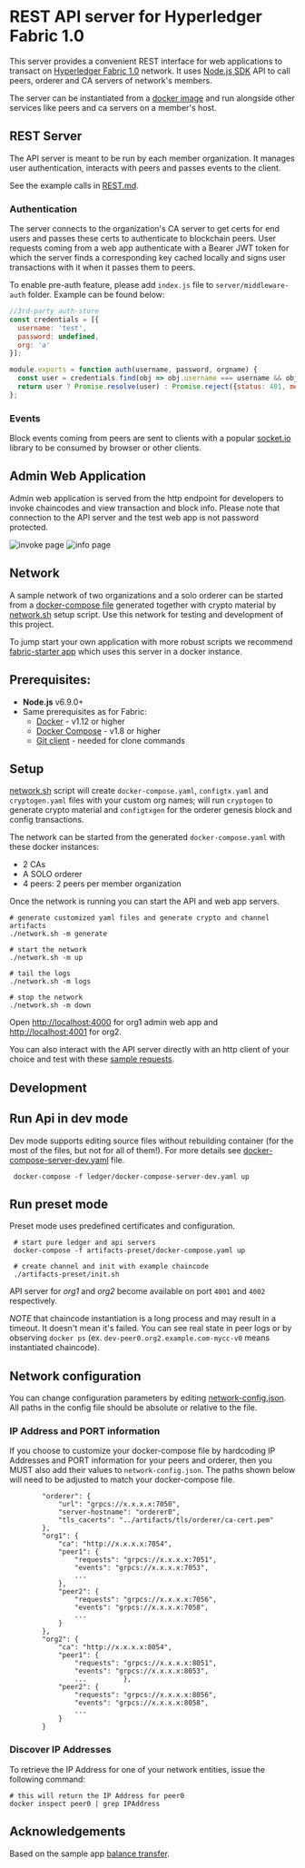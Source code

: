 # REST API server for Hyperledger Fabric 1.0

This server provides a convenient REST interface for web applications to transact on 
[Hyperledger Fabric 1.0](https://github.com/hyperledger/fabric) network. 
It uses [Node.js SDK](https://github.com/hyperledger/fabric-sdk-node) API to call peers, orderer and CA servers of 
network's members.

The server can be instantiated from a [docker image](https://hub.docker.com/r/maxxx1313/fabric-rest) and run alongside
other services like peers and ca servers on a member's host.
 
## REST Server

The API server is meant to be run by each member organization. It manages user authentication, interacts with peers and
passes events to the client.

See the example calls in [REST.md](REST.md).

### Authentication

The server connects to the organization's CA server to get certs for end users and passes these certs to authenticate 
to blockchain peers. User requests coming from a web app authenticate with a Bearer JWT token for which the server 
finds a corresponding key cached locally and signs user transactions with it when it passes them to peers.

To enable pre-auth feature, please add `index.js` file to `server/middleware-auth` folder. Example can be found below:
```js
//3rd-party auth-store
const credentials = [{
  username: 'test',
  password: undefined,
  org: 'a'
}];

module.exports = function auth(username, password, orgname) {
  const user = credentials.find(obj => obj.username === username && obj.org === orgname && obj.password === password);
  return user ? Promise.resolve(user) : Promise.reject({status: 401, message: 'invalid credentials'});
};
```

### Events

Block events coming from peers are sent to clients with a popular [socket.io](https://socket.io/) library to be consumed 
by browser or other clients.

## Admin Web Application 

Admin web application is served from the http endpoint for developers to invoke chaincodes and view transaction and 
block info. Please note that connection to the API server and the test web app is not password protected.

![invoke page](images/Screenshot-invoke.png) ![info page](images/Screenshot-info.png)

## Network
 
A sample network of two organizations and a solo orderer can be started from a 
[docker-compose file](ledger/docker-compose-template.yaml) generated together with crypto material by 
[network.sh](network.sh) setup script. Use this network for testing and development of this project.

To jump start your own application with more robust scripts we recommend 
[fabric-starter app](https://github.com/olegabu/fabric-starter) which uses this server in a docker instance. 

## Prerequisites:

* **Node.js** v6.9.0+
* Same prerequisites as for Fabric: 
  * [Docker](https://www.docker.com/products/overview) - v1.12 or higher
  * [Docker Compose](https://docs.docker.com/compose/overview/) - v1.8 or higher
  * [Git client](https://git-scm.com/downloads) - needed for clone commands


## Setup

[network.sh](network.sh) script will create `docker-compose.yaml`, `configtx.yaml` and `cryptogen.yaml` files with your custom
  org names; will run `cryptogen` to generate crypto material and `configtxgen` for the orderer genesis block and config
  transactions.
  
The network can be started from the generated `docker-compose.yaml` with these docker instances:
  * 2 CAs
  * A SOLO orderer
  * 4 peers: 2 peers per member organization
  
  Once the network is running you can start the API and web app servers. 

```
# generate customized yaml files and generate crypto and channel artifacts
./network.sh -m generate
 
# start the network
./network.sh -m up

# tail the logs
./network.sh -m logs
 
# stop the network
./network.sh -m down
```

Open [http://localhost:4000](http://localhost:4000) for org1 admin web app and 
[http://localhost:4001](http://localhost:4001) for org2.
 
 You can also interact with the API server directly with an http client of your choice and test with these 
 [sample requests](https://github.com/hyperledger/fabric-samples/tree/release/balance-transfer#sample-rest-apis-requests).

## Development

## Run Api in dev mode

Dev mode supports editing source files without rebuilding container (for the most of the files, but not for all of them!). 
For more details see [docker-compose-server-dev.yaml](ledger/docker-compose-server-dev.yaml) file.

```
 docker-compose -f ledger/docker-compose-server-dev.yaml up
```

## Run preset mode

Preset mode uses predefined certificates and configuration.

```
 # start pure ledger and api servers
 docker-compose -f artifacts-preset/docker-compose.yaml up

 # create channel and init with example chaincode
 ./artifacts-preset/init.sh

```

API server for _org1_ and _org2_ become available on port `4001` and `4002` respectively.

_NOTE_ that chaincode instantiation is a long process and may result in a timeout. 
It doesn't mean it's failed. You can see real state in peer logs or by observing `docker ps` 
(ex. `dev-peer0.org2.example.com-mycc-v0` means instantiated chaincode).

## Network configuration

You can change configuration parameters by editing [network-config.json](server/network-config.json). 
All paths in the config file should be absolute or relative to the file.

### IP Address and PORT information

If you choose to customize your docker-compose file by hardcoding IP Addresses and PORT information for your peers 
and orderer, then you MUST also add their values to `network-config.json`. 
The paths shown below will need to be adjusted to match your docker-compose file.

```
		"orderer": {
			"url": "grpcs://x.x.x.x:7050",
			"server-hostname": "orderer0",
			"tls_cacerts": "../artifacts/tls/orderer/ca-cert.pem"
		},
		"org1": {
			"ca": "http://x.x.x.x:7054",
			"peer1": {
				"requests": "grpcs://x.x.x.x:7051",
				"events": "grpcs://x.x.x.x:7053",
				...
			},
			"peer2": {
				"requests": "grpcs://x.x.x.x:7056",
				"events": "grpcs://x.x.x.x:7058",
				...
			}
		},
		"org2": {
			"ca": "http://x.x.x.x:8054",
			"peer1": {
				"requests": "grpcs://x.x.x.x:8051",
				"events": "grpcs://x.x.x.x:8053",
				...			},
			"peer2": {
				"requests": "grpcs://x.x.x.x:8056",
				"events": "grpcs://x.x.x.x:8058",
				...
			}
		}

```

### Discover IP Addresses

To retrieve the IP Address for one of your network entities, issue the following command:

```
# this will return the IP Address for peer0
docker inspect peer0 | grep IPAddress
```

## Acknowledgements

Based on the sample app [balance transfer](https://github.com/hyperledger/fabric-samples/tree/release/balance-transfer).
